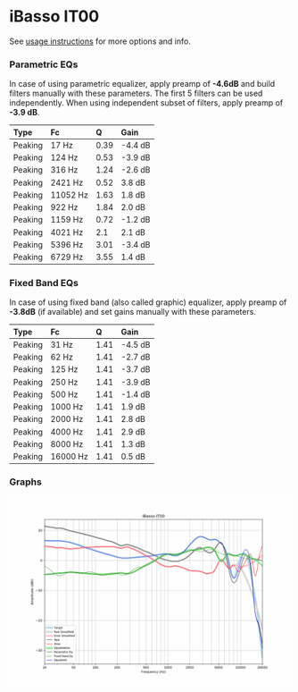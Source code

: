 # iBasso IT00
See [usage instructions](https://github.com/jaakkopasanen/AutoEq#usage) for more options and info.

### Parametric EQs
In case of using parametric equalizer, apply preamp of **-4.6dB** and build filters manually
with these parameters. The first 5 filters can be used independently.
When using independent subset of filters, apply preamp of **-3.9 dB**.

| Type    | Fc       |    Q | Gain    |
|:--------|:---------|:-----|:--------|
| Peaking | 17 Hz    | 0.39 | -4.4 dB |
| Peaking | 124 Hz   | 0.53 | -3.9 dB |
| Peaking | 316 Hz   | 1.24 | -2.6 dB |
| Peaking | 2421 Hz  | 0.52 | 3.8 dB  |
| Peaking | 11052 Hz | 1.63 | 1.8 dB  |
| Peaking | 922 Hz   | 1.84 | 2.0 dB  |
| Peaking | 1159 Hz  | 0.72 | -1.2 dB |
| Peaking | 4021 Hz  | 2.1  | 2.1 dB  |
| Peaking | 5396 Hz  | 3.01 | -3.4 dB |
| Peaking | 6729 Hz  | 3.55 | 1.4 dB  |

### Fixed Band EQs
In case of using fixed band (also called graphic) equalizer, apply preamp of **-3.8dB**
(if available) and set gains manually with these parameters.

| Type    | Fc       |    Q | Gain    |
|:--------|:---------|:-----|:--------|
| Peaking | 31 Hz    | 1.41 | -4.5 dB |
| Peaking | 62 Hz    | 1.41 | -2.7 dB |
| Peaking | 125 Hz   | 1.41 | -3.7 dB |
| Peaking | 250 Hz   | 1.41 | -3.9 dB |
| Peaking | 500 Hz   | 1.41 | -1.4 dB |
| Peaking | 1000 Hz  | 1.41 | 1.9 dB  |
| Peaking | 2000 Hz  | 1.41 | 2.8 dB  |
| Peaking | 4000 Hz  | 1.41 | 2.9 dB  |
| Peaking | 8000 Hz  | 1.41 | 1.3 dB  |
| Peaking | 16000 Hz | 1.41 | 0.5 dB  |

### Graphs
![](./iBasso%20IT00.png)